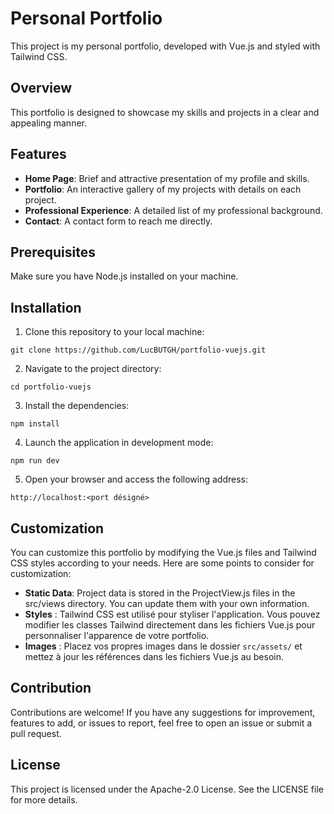 # Personal Portfolio

This project is my personal portfolio, developed with Vue.js and styled with Tailwind CSS.

## Overview

This portfolio is designed to showcase my skills and projects in a clear and appealing manner.

## Features

- **Home Page**: Brief and attractive presentation of my profile and skills.
- **Portfolio**: An interactive gallery of my projects with details on each project.
- **Professional Experience**: A detailed list of my professional background.
- **Contact**: A contact form to reach me directly.

## Prerequisites

Make sure you have Node.js installed on your machine.

## Installation

1. Clone this repository to your local machine:

```git clone https://github.com/LucBUTGH/portfolio-vuejs.git```


2. Navigate to the project directory:

```cd portfolio-vuejs```


3. Install the dependencies:

```npm install```


4. Launch the application in development mode:

```npm run dev```


5. Open your browser and access the following address:

```http://localhost:<port désigné>```

## Customization

You can customize this portfolio by modifying the Vue.js files and Tailwind CSS styles according to your needs. Here are some points to consider for customization:

- **Static Data**: Project data is stored in the ProjectView.js files in the src/views directory. You can update them with your own information.
- **Styles** : Tailwind CSS est utilisé pour styliser l'application. Vous pouvez modifier les classes Tailwind directement dans les fichiers Vue.js pour personnaliser l'apparence de votre portfolio.
- **Images** : Placez vos propres images dans le dossier `src/assets/` et mettez à jour les références dans les fichiers Vue.js au besoin.

## Contribution

Contributions are welcome! If you have any suggestions for improvement, features to add, or issues to report, feel free to open an issue or submit a pull request.

## License

This project is licensed under the Apache-2.0 License. See the LICENSE file for more details.

